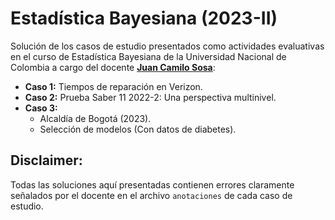 # Estadística Bayesiana (2023-II)

Solución de los casos de estudio presentados como actividades evaluativas en el curso de Estadística Bayesiana de la Universidad Nacional de Colombia a cargo del docente **[Juan Camilo Sosa](https://sites.google.com/view/juansosa)**:

  - **Caso 1:** Tiempos de reparación en Verizon.
  - **Caso 2:** Prueba Saber 11 2022-2: Una perspectiva multinivel.
  - **Caso 3:**
    - Alcaldía de Bogotá (2023).
    - Selección de modelos (Con datos de diabetes).

## Disclaimer:

Todas las soluciones aquí presentadas contienen errores claramente señalados por el docente en el archivo `anotaciones` de cada caso de estudio.
